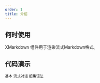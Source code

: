 ```yaml
---
order: 1
title: 介绍
---
```


## 何时使用

XMarkdown 组件用于渲染流式Markdown格式。

## 代码演示

<!-- prettier-ignore -->
<code src="./demo/basic.tsx">基本</code>
<code src="./demo/streaming.tsx">流式对话</code>
<code src="./demo/supersets.tsx">超集语法</code>
